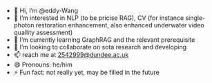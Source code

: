 - 👋 Hi, I’m @eddy-Wang
- 👀 I’m interested in NLP (to be pricise RAG), CV (for instance single-photon restoration enhancement, also enhanced underwater video quallity assessment) 
- 🌱 I’m currently learning GraphRAG and the relevant prerequisite
- 💞️ I’m looking to collaborate on sota research and developing
- 📫 reach me at 2542999@dundee.ac.uk
- 😄 Pronouns: he/him
- ⚡ Fun fact: not really yet, may be filled in the future

<!---
eddy-Wang/eddy-Wang is a ✨ special ✨ repository because its `README.md` (this file) appears on your GitHub profile.
You can click the Preview link to take a look at your changes.
--->

